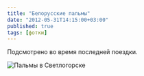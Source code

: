 ```yaml
---
title: "Белорусские пальмы"
date: "2012-05-31T14:15:00+03:00"
published: true
tags: [фотки]
---
```


Подсмотрено во время последней поездки.

![Пальмы в Светлогорске](/images/photos/palms.jpg "Пальмы в Светлогорске")
